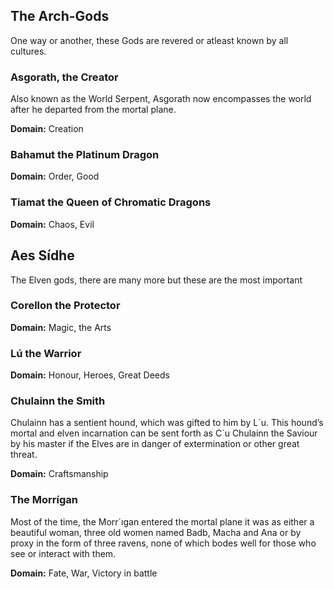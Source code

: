 ## The Arch-Gods
One way or another, these Gods are revered or atleast known by all cultures.

### Asgorath, the Creator
Also known as the World Serpent, Asgorath now encompasses the world after he departed from the mortal plane.

__Domain:__ Creation

### Bahamut the Platinum Dragon
__Domain:__ Order, Good

### Tiamat the Queen of Chromatic Dragons
__Domain:__ Chaos, Evil

## Aes Sídhe
The Elven gods, there are many more but these are the most important

### Corellon the Protector
__Domain:__ Magic, the Arts

### Lú the Warrior
__Domain:__ Honour, Heroes, Great Deeds

### Chulainn the Smith
Chulainn has a sentient hound, which was gifted to him by L´u. This hound’s
mortal and elven incarnation can be sent forth as C´u Chulainn the Saviour by
his master if the Elves are in danger of extermination or other great threat.

__Domain:__ Craftsmanship

### The Morrígan
Most of the time, the Morr´ıgan entered the mortal plane it was as either a
beautiful woman, three old women named Badb, Macha and Ana or by proxy
in the form of three ravens, none of which bodes well for those who see or
interact with them.

__Domain:__ Fate, War, Victory in battle
